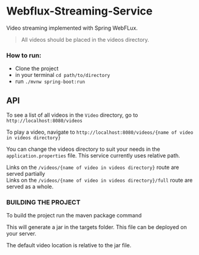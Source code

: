 # Webflux-Streaming-Service

Video streaming implemented with Spring WebFLux.

> All videos should be placed in the videos directory.

### How to run:

- Clone the project
- in your terminal `cd path/to/directory`
- run `./mvnw spring-boot:run` 



## API
To see a list of all videos in the `Video` directory, go to `http://localhost:8080/videos` 


To play a video, navigate to `http://localhost:8080/videos/{name of video in videos directory}`

You can change the videos directory to suit your needs in the `application.properties` file. This service currently uses relative path.

Links on the `/videos/{name of video in videos directory}` route are served partially <br/>
Links on the `/videos/{name of video in videos directory}/full` route are served as a whole.

### BUILDING THE PROJECT
To build the project run the maven package command

This will generate a jar in the targets folder. This file can be deployed on your server.

The default video location is relative to the jar file.
